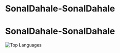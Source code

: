 # SonalDahale-SonalDahale
# SonalDahale-SonalDahale
![Top Languages](https://github-readme-stats.vercel.app/api/top-langs/?username=SonalDahale&layout=compact)
